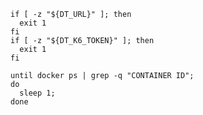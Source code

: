 ``` { "name": "check env vars exist"}
if [ -z "${DT_URL}" ]; then
  exit 1
fi
if [ -z "${DT_K6_TOKEN}" ]; then
  exit 1
fi
```

``` {"name": "wait for docker to start"}
until docker ps | grep -q "CONTAINER ID";
do 
  sleep 1; 
done
```